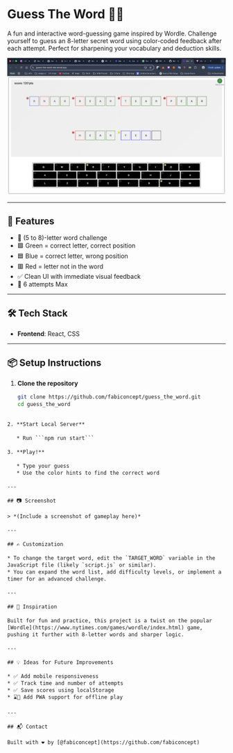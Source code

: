 # Guess The Word 🧠🔤

A fun and interactive word-guessing game inspired by Wordle. Challenge yourself to guess an 8-letter secret word using color-coded feedback after each attempt. Perfect for sharpening your vocabulary and deduction skills.

![game-preview](./preview.png)

---

## 🚀 Features

- 🎯 (5 to 8)-letter word challenge
- 🟩 Green = correct letter, correct position  
- 🟦 Blue = correct letter, wrong position  
- 🟥 Red = letter not in the word  
- ✅ Clean UI with immediate visual feedback
- 🔁 6 attempts Max

---

## 🛠 Tech Stack

- **Frontend**: React, CSS

---

## 📦 Setup Instructions

1. **Clone the repository**
   ```bash
   git clone https://github.com/fabiconcept/guess_the_word.git
   cd guess_the_word
````

2. **Start Local Server**

   * Run ```npm run start```

3. **Play!**

   * Type your guess
   * Use the color hints to find the correct word

---

## 📷 Screenshot

> *(Include a screenshot of gameplay here)*

---

## ✍️ Customization

* To change the target word, edit the `TARGET_WORD` variable in the JavaScript file (likely `script.js` or similar).
* You can expand the word list, add difficulty levels, or implement a timer for an advanced challenge.

---

## 🧠 Inspiration

Built for fun and practice, this project is a twist on the popular [Wordle](https://www.nytimes.com/games/wordle/index.html) game, pushing it further with 8-letter words and sharper logic.

---

## 💡 Ideas for Future Improvements

* ✅ Add mobile responsiveness
* ✅ Track time and number of attempts
* ✅ Save scores using localStorage
* ⌛📱 Add PWA support for offline play

---

## 📬 Contact

Built with ❤️ by [@fabiconcept](https://github.com/fabiconcept)